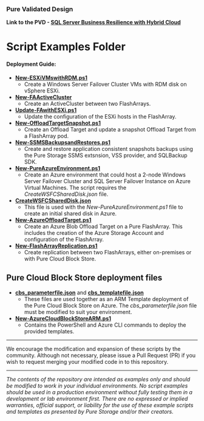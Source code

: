 ### Pure Validated Design

**Link to the PVD - [SQL Server Business Resilience with Hybrid Cloud](https://www.purestorage.com/)**

# Script Examples Folder
#### Deployment Guide:
* [**New-ESXiVMswithRDM.ps1**](https://github.com/PureStorage-Connect/SQL-PVD/blob/main/scripts/New-ESXiVMsWithRDM.ps1)
  * Create a Windows Server Failover Cluster VMs with RDM disk on vSphere ESXi.
* [**New-FAActiveCluster**](https://github.com/PureStorage-Connect/SQL-PVD/blob/main/scripts/New-FAActiveCluster.ps1)
  * Create an ActiveCluster between two FlashArrays.
* [**Update-FAwithESXi.ps1**](https://github.com/PureStorage-Connect/SQL-PVD/blob/main/scripts/Update-FAwithESXi.ps1)
  * Update the configuration of the ESXi hosts in the FlashArray.
* [**New-OffloadTargetSnapshot.ps1**](https://github.com/PureStorage-Connect/SQL-PVD/blob/main/scripts/New-OffloadTarget.ps1)
  * Create an Offload Target and update a snapshot Offload Target from a FlashArray pod.
* [**New-SSMSBackupsandRestores.ps1**](https://github.com/PureStorage-Connect/SQL-PVD/blob/main/scripts/New-SSMSBackupsAndRestores.ps1)
  * Create and restore application consistent snapshots backups using the Pure Storage SSMS extsnsion, VSS provider, and SQLBackup SDK.
* [**New-PureAzureEnvironment.ps1**](https://github.com/PureStorage-Connect/SQL-PVD/blob/main/scripts/New-PureAzureEnvironment.ps1)
  * Create an Azure environment that could host a 2-node Windows Server Failover Cluster and SQL Server Failover Instance on Azure Virtual Machines. The script requires the _CreateWSFCSharedDisk.json_ file.
* [**CreateWSFCSharedDisk.json**](https://github.com/PureStorage-Connect/SQL-PVD/blob/main/scripts/NewWSFCSharedDisk.json)
  * This file is used with the _New-PureAzureEnvironment.ps1_ file to create an initial shared disk in Azure.
* [**New-AzureOffloadTarget.ps1**](https://github.com/PureStorage-Connect/SQL-PVD/blob/main/scripts/New-AzureOffloadTarget.ps1)
  * Create an Azure Blob Offload Target on a Pure FlashArray. This includes the creation of the Azure Storage Account and configuration of the FlashArray.
* [**New-FlashArrayReplication.ps1**](https://github.com/PureStorage-Connect/SQL-PVD/blob/main/scripts/New-FlashArrayReplication.ps1)
  * Create replication between two FlashArrays, either on-premises or with Pure Cloud Block Store.


## Pure Cloud Block Store deployment files
- [**cbs_parameterfile.json**](https://github.com/PureStorage-OpenConnect/SQL-PVD/blob/main/scripts/cbs_parameterfile.json) and [**cbs_templatefile.json**](https://github.com/PureStorage-OpenConnect/SQL-PVD/blob/main/scripts/cbs_templatefile.json)
  - These files are used together as an ARM Template deployment of the Pure Cloud Block Store on Azure. The _cbs_parameterfile.json_ file must be modified to suit your environment.
- [**New-AzureCloudBlockStoreARM.ps1**](https://github.com/PureStorage-OpenConnect/SQL-PVD/blob/main/scripts/New-AzureCloudBlockStore.ps1)
  - Contains the PowerShell and Azure CLI commands to deploy the provided templates.

<!-- wp:separator -->
<hr class="wp-block-separator"/>
<!-- /wp:separator -->

We encourage the modification and expansion of these scripts by the community. Although not necessary, please issue a Pull Request (PR) if you wish to request merging your modified code in to this repository.

<!-- wp:separator -->
<hr class="wp-block-separator"/>
<!-- /wp:separator -->

_The contents of the repository are intended as examples only and should be modified to work in your individual environments. No script examples should be used in a production environment without fully testing them in a development or lab environment first. There are no expressed or implied warranties, official support, or liability for the use of these example scripts and templates as presented by Pure Storage and/or their creators._
